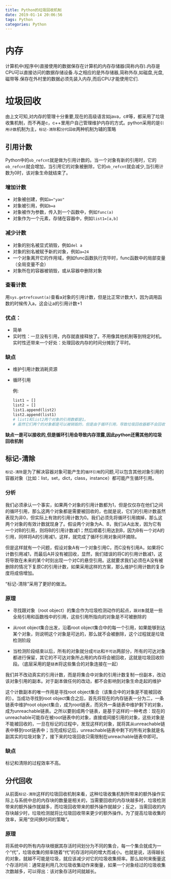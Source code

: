 ```yaml
---
title: Python的垃圾回收机制
date: 2019-01-14 20:06:56
tags: Python
categories: Python
---
```


# 内存

计算机中(程序中)直接使用的数据保存在计算机的内存存储器(简称内存).内存是CPU可以直接访问的数据存储设备.与之相应的是外存储器,简称外存,如磁盘,光盘,磁带等.保存在外村里的数据必须先装入内存,而后CPU才能使用它们.

# 垃圾回收

由上文可知,对内存的管理十分重要,现在的高级语言如java，c#等，都采用了垃圾收集机制，而不再是c，c++里用户自己管理维护内存的方式。python采用的是`引用计数`机制为主，`标记-清除`和`分代回收`两种机制为辅的策略

## 引用计数

Python中的`ob_refcnt`就是做为引用计数的。当一个对象有新的引用时，它的`ob_refcnt`就会增加，当引用它的对象被删除，它的`ob_refcnt`就会减少,当引用计数为0时，该对象生命就结束了。

### 增加计数

- 对象被创建，例如`a="yao"`
- 对象被引用，例如`b=a`
- 对象被作为参数，传入到一个函数中，例如`func(a)`
- 对象作为一个元素，存储在容器中，例如`list1=[a,b]`

### 减少计数

- 对象的别名被显式销毁，例如`del a`
- 对象的别名被赋予新的对象，例如`a=24`
- 一个对象离开它的作用域，例如func函数执行完毕时，func函数中的局部变量（全局变量不会）
- 对象所在的容器被销毁，或从容器中删除对象

### 查看计数

用`sys.getrefcount(a)`查看a对象的引用计数，但是比正常计数大1，因为调用函数的时候传入a，这会让a的引用计数+1

### 优点：

- 简单
- 实时性：一旦没有引用，内存就直接释放了。不用像其他机制等到特定时机。实时性还带来一个好处：处理回收内存的时间分摊到了平时。

### 缺点

- 维护引用计数消耗资源

- 循环引用

    例:

    ```python
    list1 = []
    list2 = []
    list1.append(list2)
    list2.append(list1)
    # list1和list2两个对象的引用数都是1。
    # 虽然它们两个的对象都是可以被销毁的，但是由于循环引用，导致垃圾回收器都不会回收它们
    ```

**缺点一是可以接收的,但是循环引用会导致内存泄露,因此python还需其他的垃圾回收机制**

## 标记-清除

`标记-清除`是为了解决容器对象可能产生的`循环引用`的问题,可以包含其他对象引用的容器对象（比如：list，set，dict，class，instance）都可能产生循环引用。

### 分析

我们必须承认一个事实，如果两个对象的引用计数都为1，但是仅仅存在他们之间的循环引用，那么这两个对象都是需要被回收的，也就是说，它们的引用计数虽然表现为非0，但实际上有效的引用计数为0。我们必须先将循环引用摘掉，那么这两个对象的有效计数就现身了。假设两个对象为A、B，我们从A出发，因为它有一个对B的引用，则将B的引用计数减1；然后顺着引用达到B，因为B有一个对A的引用，同样将A的引用减1，这样，就完成了循环引用对象间环摘除。

但是这样就有一个问题，假设对象A有一个对象引用C，而C没有引用A，如果将C计数引用减1，而最后A并没有被回收，显然，我们错误的将C的引用计数减1，这将导致在未来的某个时刻出现一个对C的悬空引用。这就要求我们必须在A没有被删除的情况下复原C的引用计数，如果采用这样的方案，那么维护引用计数的复杂度将成倍增加。

“标记-清除”采用了更好的做法。

### 原理

- 寻找跟对象（root object）的集合作为垃圾检测动作的起点，`跟对象`就是一些全局引用和函数栈中的引用，这些引用所指向的对象是不可被删除的

- 从root object集合出发，沿着root object集合中的每一个引用，如果能够到达某个对象，则说明这个对象是可达的，那么就不会被删除，这个过程就是垃圾检测阶段

- 当检测阶段结束以后，所有的对象就分成`可达`和`不可达`两部分，所有的可达对象都进行保留，其它的不可达对象所占用的内存将会被回收，这就是垃圾回收阶段。（底层采用的是`链表`将这些集合的对象连接在一起）

我们并不改动真实的引用计数，而是将集合中对象的引用计数复制一份副本，改动该对象引用的副本。对于副本做任何的改动，都不会影响到对象生命走起的维护

这个计数副本的唯一作用是寻找root object集合（该集合中的对象是不能被回收的）。当成功寻找到root object集合之后，首先将现在的内存链表一分为二，一条链表中维护root object集合，成为root链表，而另外一条链表中维护剩下的对象，成为unreachable链表。之所以要剖成两个链表，是基于这样的一种考虑：现在的unreachable可能存在被root链表中的对象，直接或间接引用的对象，这些对象是不能被回收的，一旦在标记的过程中，发现这样的对象，就将其从unreachable链表中移到root链表中；当完成标记后，unreachable链表中剩下的所有对象就是名副其实的垃圾对象了，接下来的垃圾回收只需限制在unreachable链表中即可。

### 缺点

标记和清除的过程效率不高。

## 分代回收

从前面`标记-清除`这样的垃圾回收机制来看，这种垃圾收集机制所带来的额外操作实际上与系统中总的内存块的数量是相关的，当需要回收的内存块越多时，垃圾检测带来的额外操作就越多，而垃圾回收带来的额外操作就越少；反之，当需回收的内存块越少时，垃圾检测就将比垃圾回收带来更少的额外操作。为了提高垃圾收集的效率，采用“空间换时间的策略”。

### 原理

将系统中的所有内存块根据其存活时间划分为不同的集合，每一个集合就成为一个“代”，垃圾收集的频率随着“代”的存活时间的增大而减小。也就是说，活得越长的对象，就越不可能是垃圾，就应该减少对它的垃圾收集频率。那么如何来衡量这个存活时间：通常是利用几次垃圾收集动作来衡量，如果一个对象经过的垃圾收集次数越多，可以得出：该对象存活时间就越长。